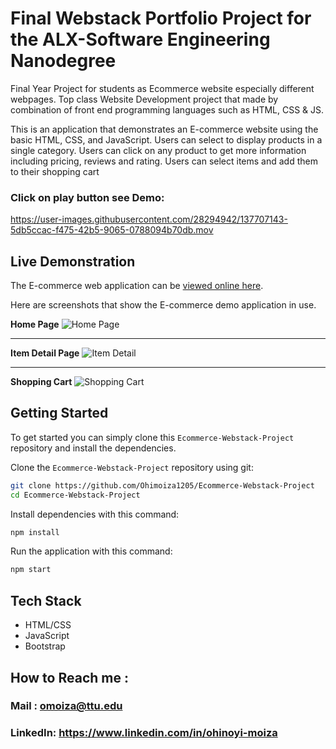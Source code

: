 # Final Webstack Portfolio Project for the ALX-Software Engineering Nanodegree
Final Year Project for students as Ecommerce website especially different webpages. Top class Website Development project that made by combination of front end programming languages such as HTML, CSS &amp; JS.

This is an application that demonstrates an E-commerce website using the basic HTML, CSS, and JavaScript. Users can select to display products in a single category. Users can click on any product to get more information including pricing, reviews and rating. Users can select items and add them to their shopping cart

### Click on play button see Demo:

https://user-images.githubusercontent.com/28294942/137707143-5db5ccac-f475-42b5-9065-0788094b70db.mov

 ## Live Demonstration

The E-commerce web application can be [viewed online here](https://jb-ecommerce-demo.herokuapp.com/).

Here are screenshots that show the E-commerce demo application in use.

**Home Page**
![Home Page](/screenshots/homePage.png?raw=true "Optional Title")

---

**Item Detail Page**
![Item Detail](/screenshots/itemDetail.png?raw=true "Optional Title")

---

**Shopping Cart**
![Shopping Cart](/screenshots/shoppingCart.png?raw=true "Shopping Cart")

## Getting Started
To get started  you can simply clone this `Ecommerce-Webstack-Project` repository and install the dependencies.

Clone the `Ecommerce-Webstack-Project` repository using git:

```bash
git clone https://github.com/Ohimoiza1205/Ecommerce-Webstack-Project
cd Ecommerce-Webstack-Project
```

Install dependencies with this command:
```bash
npm install
```

Run the application with this command:
```bash
npm start
```

## Tech Stack
* HTML/CSS
* JavaScript
* Bootstrap

## How to Reach me :
### Mail : omoiza@ttu.edu

### LinkedIn: https://www.linkedin.com/in/ohinoyi-moiza
